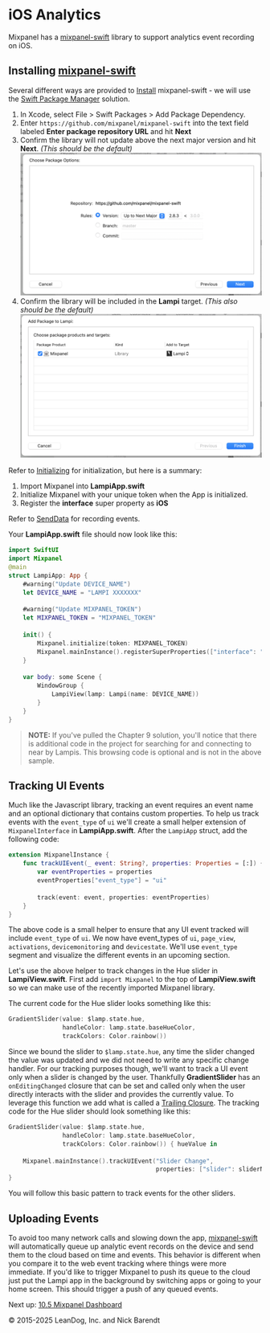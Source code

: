 # iOS Analytics 

Mixpanel has a [mixpanel-swift](https://github.com/mixpanel/mixpanel-swift) library to support analytics event recording on iOS.

## Installing [mixpanel-swift](https://github.com/mixpanel/mixpanel-swift)

Several different ways are provided to [Install](https://github.com/mixpanel/mixpanel-swift#installation) mixpanel-swift - we will use the [Swift Package Manager](https://github.com/mixpanel/mixpanel-swift#swift-package-manager) solution.

1. In Xcode, select File > Swift Packages > Add Package Dependency.
2. Enter `https://github.com/mixpanel/mixpanel-swift` into the text field labeled **Enter package repository URL** and hit **Next**
3. Confirm the library will not update above the next major version and hit **Next**. *(This should be the default)*
    ![](Images/mixpanel-swift-next-version.png)
4. Confirm the library will be included in the **Lampi** target. *(This also should be the default)*
    ![](Images/mixpanel-swift-library-target.png)

Refer to [Initializing](https://github.com/mixpanel/mixpanel-swift#2-initialize-mixpanel) for initialization, but here is a summary:

1. Import Mixpanel into **LampiApp.swift**
2. Initialize Mixpanel with your unique token when the App is initialized.
3. Register the **interface** super property as **iOS**

Refer to [SendData](https://github.com/mixpanel/mixpanel-swift#3-send-data) for recording events.

Your **LampiApp.swift** file should now look like this:

```swift
import SwiftUI
import Mixpanel
@main
struct LampiApp: App {
    #warning("Update DEVICE_NAME")
    let DEVICE_NAME = "LAMPI XXXXXXX"
    
    #warning("Update MIXPANEL_TOKEN")
    let MIXPANEL_TOKEN = "MIXPANEL_TOKEN"
    
    init() {
        Mixpanel.initialize(token: MIXPANEL_TOKEN)
        Mixpanel.mainInstance().registerSuperProperties(["interface": "iOS"])
    }
    
    var body: some Scene {
        WindowGroup {
            LampiView(lamp: Lampi(name: DEVICE_NAME))
        }
    }
}
```

> **NOTE:** If you've pulled the Chapter 9 solution, you'll notice that there is additional code in the project for searching for and connecting to near by Lampis. This browsing code is optional and is not in the above sample.

## Tracking UI Events

Much like the Javascript library, tracking an event requires an event name and an optional dictionary that contains custom properties. To help us track events with the `event_type` of `ui` we'll create a small helper extension of `MixpanelInterface` in **LampiApp.swift**. After the `LampiApp` struct, add the following code:

```swift
extension MixpanelInstance {
    func trackUIEvent(_ event: String?, properties: Properties = [:]) {
        var eventProperties = properties
        eventProperties["event_type"] = "ui"

        track(event: event, properties: eventProperties)
    }
}
```

The above code is a small helper to ensure that any UI event tracked will include `event_type` of `ui`. We now have event_types of `ui`, `page_view`, `activations`, `devicemonitoring` and `devicestate`. We'll use `event_type` segment and visualize the different events in an upcoming section.

Let's use the above helper to track changes in the Hue slider in **LampiView.swift**. First add `import Mixpanel` to the top of **LampiView.swift** so we can make use of the recently imported Mixpanel library.

The current code for the Hue slider looks something like this:

```swift
GradientSlider(value: $lamp.state.hue,
               handleColor: lamp.state.baseHueColor,
               trackColors: Color.rainbow())
```

Since we bound the slider to `$lamp.state.hue`, any time the slider changed the value was updated and we did not need to write any specific change handler. For our tracking purposes though, we'll want to track a UI event only when a slider is changed by the user. Thankfully **GradientSlider** has an `onEditingChanged` closure that can be set and called only when the user directly interacts with the slider and provides the currently value. To leverage this function we add what is called a [Trailing Closure](https://docs.swift.org/swift-book/LanguageGuide/Closures.html#ID102). The tracking code for the Hue slider should look something like this:

```swift
GradientSlider(value: $lamp.state.hue,
               handleColor: lamp.state.baseHueColor,
               trackColors: Color.rainbow()) { hueValue in

    Mixpanel.mainInstance().trackUIEvent("Slider Change",
                                         properties: ["slider": sliderName, "value": hueValue])
}
```

You will follow this basic pattern to track events for the other sliders.

## Uploading Events

To avoid too many network calls and slowing down the app, [mixpanel-swift](https://github.com/mixpanel/mixpanel-swift) will automatically queue up analytic event records on the device and send them to the cloud based on time and events. This behavior is different when you compare it to the web event tracking where things were more immediate. If you'd like to trigger Mixpanel to push its queue to the cloud just put the Lampi app in the background by switching apps or going to your home screen. This should trigger a push of any queued events.

Next up: [10.5 Mixpanel Dashboard](../10.5_Mixpanel_Dashboard/README.md)

&copy; 2015-2025 LeanDog, Inc. and Nick Barendt
